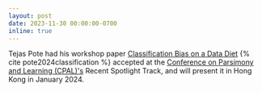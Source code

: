```yaml
---
layout: post
date: 2023-11-30 00:00:00-0700
inline: true
---
```


Tejas Pote had his workshop paper [Classification Bias on a Data Diet](https://openreview.net/pdf?id=7n6CQrcJI9) {% cite pote2024classification %} accepted at the [Conference on Parsimony and Learning (CPAL)'s](https://cpal.cc) Recent Spotlight Track, and will present it in Hong Kong in January 2024.

